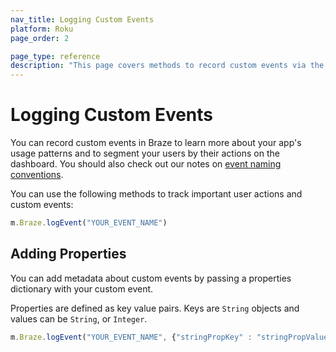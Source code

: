 ```yaml
---
nav_title: Logging Custom Events
platform: Roku
page_order: 2

page_type: reference
description: "This page covers methods to record custom events via the Braze SDK."
---
```

# Logging Custom Events

You can record custom events in Braze to learn more about your app's usage patterns and to segment your users by their actions on the dashboard. You should also check out our notes on [event naming conventions]({{site.baseurl}}/user_guide/data_and_analytics/custom_data/event_naming_conventions/).

You can use the following methods to track important user actions and custom events:

```javascript
m.Braze.logEvent("YOUR_EVENT_NAME")
```

## Adding Properties

You can add metadata about custom events by passing a properties dictionary with your custom event.

Properties are defined as key value pairs.  Keys are `String` objects and values can be `String`, or `Integer`.

```javascript
m.Braze.logEvent("YOUR_EVENT_NAME", {"stringPropKey" : "stringPropValue", "intPropKey" : Integer intPropValue})
```

